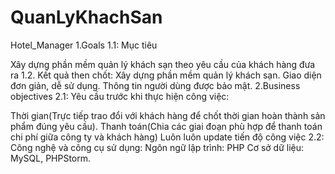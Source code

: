 # QuanLyKhachSan
Hotel_Manager
1.Goals
1.1: Mục tiêu

Xây dựng phần mềm quản lý khách sạn theo yêu cầu của khách hàng đưa ra 1.2. Kết quả then chốt:
        Xây dựng phần mềm quản lý khách sạn.
        Giao diện đơn giản, dễ sử dụng.
        Thông tin người dùng được bảo mật.
2.Business objectives
2.1: Yêu cầu trước khi thực hiện công việc:

Thời gian(Trực tiếp trao đổi với khách hàng để chốt thời gian hoàn thành sản phẩm đúng yêu cầu).
Thanh toán(Chia các giai đoạn phù hợp để thanh toán chi phí giữa công ty và khách hàng)
Luôn luôn update tiến độ công việc 2.2: Công nghệ và công cụ sử dụng:
Ngôn ngữ lập trình: PHP
Cơ sở dữ liệu: MySQL, PHPStorm.
